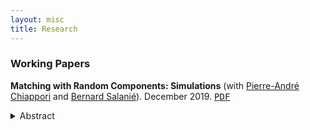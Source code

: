 ```yaml
---
layout: misc
title: Research
---
```


### Working Papers


**Matching with Random Components: Simulations** (with [Pierre-André Chiappori](http://www.columbia.edu/~pc2167/) and [Bernard Salanié](http://bsalanie.com/)). December 2019. <TT>[PDF](https://dlinh-n.github.io/f/wp/CNSdraftDec10final.pdf)</TT>
<details> 
 <summary> Abstract </summary>
 <br>
 Several recent papers have analyzed matching markets under the dual assumption of perfectly transferable utility and a separable joint surplus. Separability rules out any contribution to the joint surplus of a match of interactions between characteristics of partners that are unobserved by the analyst. Since it may be unrealistic in some settings, we explore the consequences of mistakenly imposing it. We find that the biases that result from this misspecification grow slowly with the magnitude of the contribution of the interaction terms. In particular, the estimated complementarities in the Choo and Siow (2006) model are remarkably robust to the inclusion of interaction terms.
</details>
